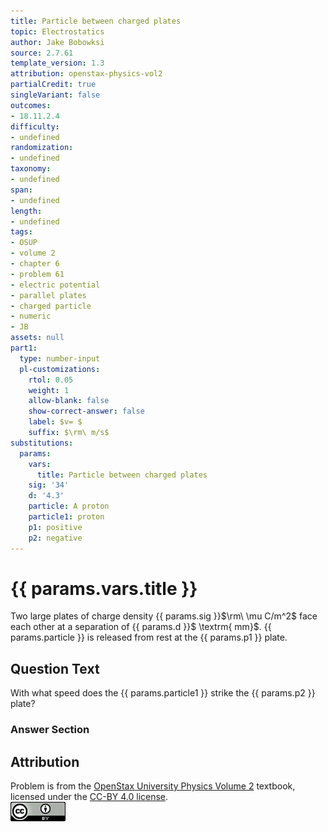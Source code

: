 ```yaml
---
title: Particle between charged plates
topic: Electrostatics
author: Jake Bobowksi
source: 2.7.61
template_version: 1.3
attribution: openstax-physics-vol2
partialCredit: true
singleVariant: false
outcomes:
- 18.11.2.4
difficulty:
- undefined
randomization:
- undefined
taxonomy:
- undefined
span:
- undefined
length:
- undefined
tags:
- OSUP
- volume 2
- chapter 6
- problem 61
- electric potential
- parallel plates
- charged particle
- numeric
- JB
assets: null
part1:
  type: number-input
  pl-customizations:
    rtol: 0.05
    weight: 1
    allow-blank: false
    show-correct-answer: false
    label: $v= $
    suffix: $\rm\ m/s$
substitutions:
  params:
    vars:
      title: Particle between charged plates
    sig: '34'
    d: '4.3'
    particle: A proton
    particle1: proton
    p1: positive
    p2: negative
---
```

# {{ params.vars.title }}
Two large plates of charge density {{ params.sig }}$\rm\ \mu C/m^2$ face each other at a separation of {{ params.d }}$ \textrm{ mm}$.
{{ params.particle }} is released from rest at the {{ params.p1 }} plate.

## Question Text

With what speed does the {{ params.particle1 }} strike the {{ params.p2 }} plate?

### Answer Section

## Attribution

Problem is from the [OpenStax University Physics Volume 2](https://openstax.org/details/books/university-physics-volume-2) textbook, licensed under the [CC-BY 4.0 license](https://creativecommons.org/licenses/by/4.0/).<br>![Image representing the Creative Commons 4.0 BY license.](https://raw.githubusercontent.com/firasm/bits/master/by.png)